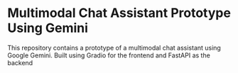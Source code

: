 # Multimodal Chat Assistant Prototype Using Gemini

This repository contains a prototype of a multimodal chat assistant using Google Gemini.
Built using Gradio for the frontend and FastAPI as the backend
